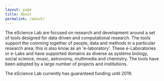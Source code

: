 ```yaml
---
layout: page
title: About
permalink: /about/
---
```


The eScience Lab are focused on research and development around a set of tools designed for data driven and computational research. The tools support the comming together of people, data and methods in a particular research area; this is also know as an 'e-laboratory'. These e-Laboratories or e-Labs and have supported domains as diverse as systems biology, social science, music, astronomy, multimedia and chemistry. The tools have been adopted by a large number of projects and institutions.

The eScience Lab currently has guaranteed funding until 2019.

